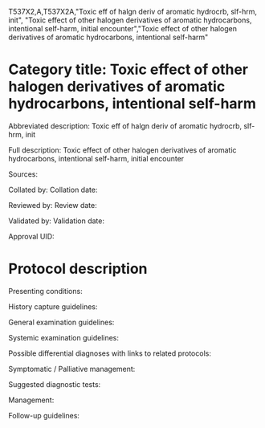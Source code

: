T537X2,A,T537X2A,"Toxic eff of halgn deriv of aromatic hydrocrb, slf-hrm, init", "Toxic effect of other halogen derivatives of aromatic hydrocarbons, intentional self-harm, initial encounter","Toxic effect of other halogen derivatives of aromatic hydrocarbons, intentional self-harm"
# Category title: Toxic effect of other halogen derivatives of aromatic hydrocarbons, intentional self-harm

Abbreviated description: Toxic eff of halgn deriv of aromatic hydrocrb, slf-hrm, init

Full description: Toxic effect of other halogen derivatives of aromatic hydrocarbons, intentional self-harm, initial encounter

Sources:

Collated by:
Collation date:

Reviewed by:
Review date:

Validated by:
Validation date:

Approval UID:

# Protocol description

Presenting conditions:

History capture guidelines:

General examination guidelines:

Systemic examination guidelines:

Possible differential diagnoses with links to related protocols:

Symptomatic / Palliative management:

Suggested diagnostic tests:

Management:

Follow-up guidelines:
